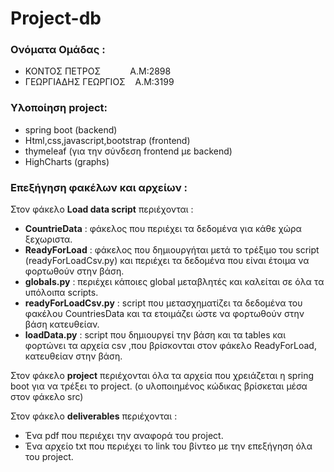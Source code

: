 # Project-db
### Ονόματα Ομάδας :
* ΚΟΝΤΟΣ ΠΕΤΡΟΣ $~~~~~~~~~~$ Α.Μ:2898
* ΓΕΩΡΓΙΑΔΗΣ ΓΕΩΡΓΙΟΣ $~~$ Α.Μ:3199

### Υλοποίηση project: 
* spring boot (backend) 
* Html,css,javascript,bootstrap (frontend)
* thymeleaf (για την σύνδεση frontend με backend)
* HighCharts (graphs)


### Επεξήγηση φακέλων και αρχείων :
Στον φάκελο **Load data script** περιέχονται :
* **CountrieData** : φάκελος που περιέχει τα δεδομένα για κάθε χώρα ξεχωριστα.
* **ReadyForLoad** : φάκελος που δημιουργήται μετά το τρέξιμο του script (readyForLoadCsv.py) και περιέχει τα δεδομένα που είναι έτοιμα να φορτωθούν στην βάση.
* **globals.py** : περιέχει κάποιες global μεταβλητές και καλείται σε όλα τα υπόλοιπα scripts.
* **readyForLoadCsv.py** : script που μετασχηματίζει τα δεδομένα του φακέλου CountriesData και τα ετοιμάζει ώστε να φορτωθούν στην βάση κατευθείαν.
* **loadData.py** : script που δημιουργεί την βάση και τα tables και φορτώνει τα αρχεία csv ,που βρίσκονται στον φάκελο ReadyForLoad, κατευθείαν στην βάση.

Στον φάκελο **project** περιέχονται όλα τα αρχεία που χρειάζεται η spring boot για να τρέξει το project. (ο υλοποιημένος κώδικας βρίσκεται μέσα στον φάκελο src)

Στον φάκελο **deliverables** περιέχονται :
* Ένα pdf που περιέχει την αναφορά του project.
* Ένα αρχείο txt που περιέχει το link του βίντεο με την επεξήγηση όλα του project.
